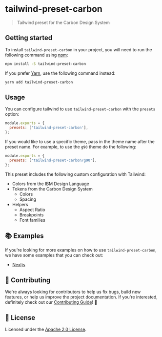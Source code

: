 # tailwind-preset-carbon

> Tailwind preset for the Carbon Design System

## Getting started

To install `tailwind-preset-carbon` in your project, you will need to run the
following command using [npm](https://www.npmjs.com/):

```bash
npm install -S tailwind-preset-carbon
```

If you prefer [Yarn](https://yarnpkg.com/en/), use the following command
instead:

```bash
yarn add tailwind-preset-carbon
```

## Usage

You can configure tailwind to use `tailwind-preset-carbon` with the `presets`
option:

```js
module.exports = {
  presets: ['tailwind-preset-carbon'],
};
```

If you would like to use a specific theme, pass in the theme name after the
preset name. For example, to use the `g90` theme do the following:

```js
module.exports = {
  presets: ['tailwind-preset-carbon/g90'],
};
```

This preset includes the following custom configuration with Tailwind:

- Colors from the IBM Design Language
- Tokens from the Carbon Design System
  - Colors
  - Spacing
- Helpers
  - Aspect Ratio
  - Breakpoints
  - Font families

## 📚 Examples

If you're looking for more examples on how to use `tailwind-preset-carbon`, we
have some examples that you can check out:

- [Nextjs](./examples/nextjs)

## 🙌 Contributing

We're always looking for contributors to help us fix bugs, build new features,
or help us improve the project documentation. If you're interested, definitely
check out our [Contributing Guide](/.github/CONTRIBUTING.md)! 👀

## 📝 License

Licensed under the [Apache 2.0 License](/LICENSE).
